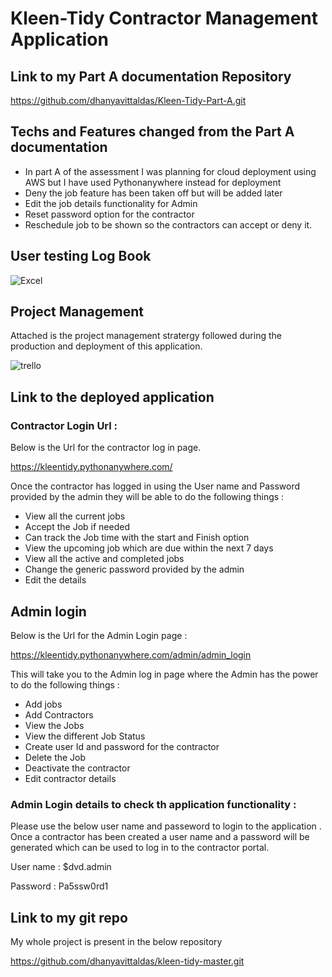 # Kleen-Tidy Contractor Management Application

## Link to my Part A documentation Repository

https://github.com/dhanyavittaldas/Kleen-Tidy-Part-A.git

## Techs and Features changed from the Part A documentation

- In part A of the assessment  I was planning for cloud deployment using AWS but I have used Pythonanywhere instead for deployment 
- Deny the job feature has been taken off but will be added later
- Edit the job details functionality for Admin
- Reset password option for the contractor
- Reschedule job to be shown so the contractors can accept or deny it.


## User testing Log Book

![Excel](https://user-images.githubusercontent.com/66365067/111030730-9ca0d180-844f-11eb-90c3-f75c3c613f34.PNG)


## Project Management 

Attached is the project management stratergy followed during the production and deployment of this application.

![trello](https://user-images.githubusercontent.com/66365067/111030781-d7a30500-844f-11eb-86f8-328423b5aed4.PNG)
## Link to the deployed application


### Contractor Login Url :

Below is the Url for the contractor log in page.

https://kleentidy.pythonanywhere.com/

Once the contractor has logged in using the User name and Password provided by the admin they will be able to do the following things :

- View all the current jobs
- Accept the Job if needed
- Can track the Job time with the start and Finish option
- View the upcoming job which are due within the next 7 days
- View all the active and completed jobs
- Change the generic password provided by the admin
- Edit the details




 
 ## Admin login

 Below is the Url  for the Admin Login page :

 https://kleentidy.pythonanywhere.com/admin/admin_login


 This will take you to the Admin log in page where the Admin has the power to do the following things :
- Add jobs
- Add Contractors
- View the Jobs
- View the different Job Status
- Create user Id and password for the contractor
- Delete the Job
- Deactivate the contractor
- Edit contractor details

### Admin Login details to check th application functionality :


Please use the below user name and passeword to login to the application . Once a contractor has been created a user name and a password will be generated which can be used to log in to the contractor portal.

 User name : $dvd.admin

 Password : Pa5ssw0rd1

## Link to my git repo

My whole project is present in the below repository

https://github.com/dhanyavittaldas/kleen-tidy-master.git


